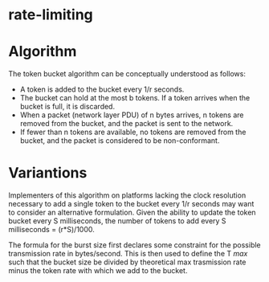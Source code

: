# rate-limiting

# Algorithm

The token bucket algorithm can be conceptually understood as follows:

* A token is added to the bucket every 1/r seconds.
* The bucket can hold at the most b tokens. If a token arrives when the bucket is full, it is discarded.
* When a packet (network layer PDU) of n bytes arrives, n tokens are removed from the bucket, and the packet is sent to the network.
* If fewer than n tokens are available, no tokens are removed from the bucket, and the packet is considered to be non-conformant.

# Variantions

Implementers of this algorithm on platforms lacking the clock resolution necessary to add a single token to the bucket every 1/r seconds may want to consider an alternative formulation. Given the ability to update the token bucket every S milliseconds, the number of tokens to add every S milliseconds = (r*S)/1000.

The formula for the burst size first declares some constraint for the possible transmission rate in bytes/second. This is then used to define the T _max_ such that the bucket size be divided by theoretical max trasmission rate minus the token rate with which we add to the bucket.
